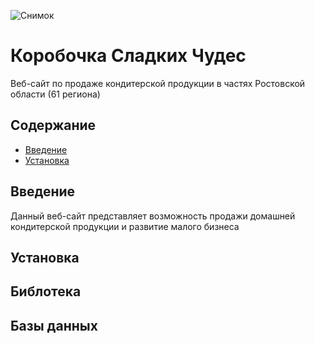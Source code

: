 ![Снимок](https://github.com/user-attachments/assets/f17e3768-9165-429a-af55-8fce97030efb)


# Коробочка Сладких Чудес
Веб-сайт по продаже кондитерской продукции в частях Ростовской области (61 региона)

## Содержание
- [Введение](#Введение)
- [Установка](#Установка)
## Введение
Данный веб-сайт представляет возможность продажи домашней кондитерской продукции и развитие малого бизнеса 

## Установка

## Библотека

## Базы данных
